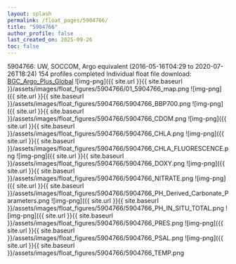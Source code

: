 ```yaml
---
layout: splash
permalink: /float_pages/5904766/
title: "5904766"
author_profile: false
last_created_on: 2025-09-26
toc: false
---
```

 
5904766: UW, SOCCOM, Argo equivalent (2016-05-16T04:29 to 2020-07-26T18:24)
154 profiles completed
Individual float file download: [BGC_Argo_Plus_Global](https://ftp.soest.hawaii.edu/bgc_argo_plus/Individual_Floats/outliers_removed/5904766_Sprof_processed.nc)
![img-png]({{ site.url }}{{ site.baseurl }}/assets/images/float_figures/5904766/01_5904766_map.png
![img-png]({{ site.url }}{{ site.baseurl }}/assets/images/float_figures/5904766/5904766_BBP700.png
![img-png]({{ site.url }}{{ site.baseurl }}/assets/images/float_figures/5904766/5904766_CDOM.png
![img-png]({{ site.url }}{{ site.baseurl }}/assets/images/float_figures/5904766/5904766_CHLA.png
![img-png]({{ site.url }}{{ site.baseurl }}/assets/images/float_figures/5904766/5904766_CHLA_FLUORESCENCE.png
![img-png]({{ site.url }}{{ site.baseurl }}/assets/images/float_figures/5904766/5904766_DOXY.png
![img-png]({{ site.url }}{{ site.baseurl }}/assets/images/float_figures/5904766/5904766_NITRATE.png
![img-png]({{ site.url }}{{ site.baseurl }}/assets/images/float_figures/5904766/5904766_PH_Derived_Carbonate_Parameters.png
![img-png]({{ site.url }}{{ site.baseurl }}/assets/images/float_figures/5904766/5904766_PH_IN_SITU_TOTAL.png
![img-png]({{ site.url }}{{ site.baseurl }}/assets/images/float_figures/5904766/5904766_PRES.png
![img-png]({{ site.url }}{{ site.baseurl }}/assets/images/float_figures/5904766/5904766_PSAL.png
![img-png]({{ site.url }}{{ site.baseurl }}/assets/images/float_figures/5904766/5904766_TEMP.png
